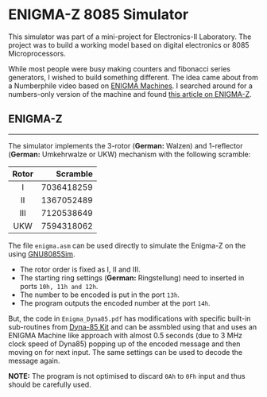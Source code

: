 # ENIGMA-Z 8085 Simulator
This simulator was part of a mini-project for Electronics-II Laboratory. The project was to build a working model based on digital electronics or 8085 Microprocessors.

While most people were busy making counters and fibonacci series generators, I wished to build something different. The idea came about from a Numberphile video based on [ENIGMA Machines](https://youtu.be/G2_Q9FoD-oQ, "Enigma Machine - Numberphile"). I searched around for a numbers-only version of the machine and found [this article on ENIGMA-Z](https://www.cryptomuseum.com/crypto/enigma/z/index.htm, "Numbers-only ENIGMA Z30").

## ENIGMA-Z
---
The simulator implements the 3-rotor (**German:** Walzen) and 1-reflector (**German:** Umkehrwalze or UKW) mechanism with the following scramble:

|  Rotor    |    Scramble    |
|:---------:|---------------:|
|   I       |    7036418259  |
|   II      |    1367052489  |
|   III     |    7120538649  |
|   UKW     |    7594318062  |

The file `enigma.asm` can be used directly to simulate the Enigma-Z on the using [GNU8085Sim](https://gnusim8085.github.io/).
* The rotor order is fixed as I, II and III.
* The starting ring settings (**German:** Ringstellung) need to inserted in ports `10h, 11h and 12h`.
* The number to be encoded is put in the port `13h`.
* The program outputs the encoded number at the port `14h`.

But, the code in `Enigma_Dyna85.pdf` has modifications with specific built-in sub-routines from [Dyna-85 Kit](https://www.dynalogindia.com/shop/dyna-85/) and can be assmbled using that and uses an ENIGMA Machine like approach with almost 0.5 seconds (due to 3 MHz clock speed of Dyna85) popping up of the encoded message and then moving on for next input. The same settings can be used to decode the message again.

**NOTE:** The program is not optimised to discard `0Ah` to `0Fh` input and thus should be carefully used.
